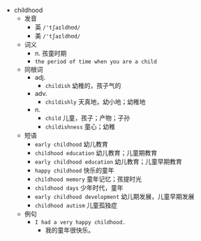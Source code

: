 - childhood
  - 发音
    - 英 `/'tʃaɪldhʊd/`
    - 美 `/'tʃaɪldhʊd/`
  - 词义
    - n. 孩童时期
    - `the period of time when you are a child`
  - 同根词
    - adj.
      - `childish` 幼稚的，孩子气的
    - adv.
      - `childishly` 天真地，幼小地；幼稚地
    - n.
      - `child` 儿童，孩子；产物；子孙
      - `childishness` 童心；幼稚
  - 短语
    - `early childhood` 幼儿教育 
    - `childhood education` 幼儿教育；儿童期教育 
    - `early childhood education` 幼儿教育；儿童早期教育 
    - `happy childhood` 快乐的童年 
    - `childhood memory` 童年记忆；孩提时光 
    - `childhood days` 少年时代，童年 
    - `early childhood development` 幼儿期发展，儿童早期发展 
    - `childhood autism` 儿童孤独症 
  - 例句
    - `I had a very happy childhood.`
      - 我的童年很快乐。

